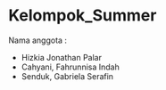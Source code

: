 # Kelompok_Summer
Nama anggota : 
- Hizkia Jonathan Palar
- Cahyani, Fahrunnisa Indah 
- Senduk, Gabriela Serafin

